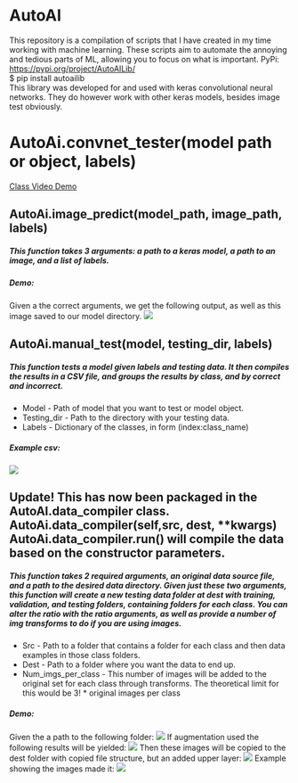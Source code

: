 # AutoAI
This repository is a compilation of scripts that I have created in my time working with machine learning. These scripts aim to automate the annoying and tedious parts of ML, allowing you to focus on what is important.
PyPi: https://pypi.org/project/AutoAILib/
</br> $ pip install autoailib </br>
This library was developed for and used with keras convolutional neural networks. They do however work with other keras models, besides image test obviously.
<body>
    <h1> AutoAi.convnet_tester(model path or object, labels) </h1>
    <a href="https://youtu.be/sM57JDasREk"> Class Video Demo </a>
    <h2> AutoAi.image_predict(model_path, image_path, labels)</h2>
    <h5> This function takes 3 arguments: a path to a keras model, a path to an image, and a list of labels.</h5>
    <h5> Demo:</h5>
    Given a the correct arguments, we get the following output, as well as this image saved to our model directory.
    <img src="https://i.imgur.com/woiPdus.png"></img>
  <h2> AutoAi.manual_test(model, testing_dir, labels) </h2>
  <h5> This function tests a model given labels and testing data. It then compiles the results in a CSV file, and groups the results by class, and by correct and incorrect.</h5>
  <ul> 
    <li> Model - Path of model that you want to test or model object.</li>
    <li> Testing_dir - Path to the directory with your testing data.</li>
    <li> Labels - Dictionary of the classes, in form (index:class_name)</li>
    </ul>
    <h5>Example csv:</h5>
    <img src="https://i.imgur.com/g4gNQjS.png"></img>
    </body>
<h2>Update! This has now been packaged in the AutoAI.data_compiler class.
  AutoAi.data_compiler(self,src, dest, **kwargs)</br>
  AutoAi.data_compiler.run() will compile the data based on the constructor parameters. </h2>
<h5> This function takes 2 required arguments, an original data source file, and a path to the desired data directory. Given just these two arguments, this function will create a new testing data folder at dest with training, validation, and testing folders, containing folders for each class. You can alter the ratio with the ratio arguments, as well as provide a number of img transforms to do if you are using images.</h5>
<ul>
  <li> Src - Path to a folder that contains a folder for each class and then data examples in those class folders. </li>
  <li> Dest - Path to a folder where you want the data to end up. </li>
  <li> Num_imgs_per_class - This number of images will be added to the original set for each class through transforms. The theoretical limit for this would be 3! * original images per class </li>
  </ul>
  <h5> Demo:</h5>
  Given the a path to the following folder:
  <img src="https://i.imgur.com/SSpydEv.png"></img>
  If augmentation used the following results will be yielded:
  <img src="https://i.imgur.com/4okyMrN.png"></img>
  Then these images will be copied to the dest folder with copied file structure, but an added upper layer:
  <img src="https://i.imgur.com/TY7HvL4.png"</img>
  Example showing the images made it:
  <img src="https://i.imgur.com/3ily5dU.png"</img>
  

